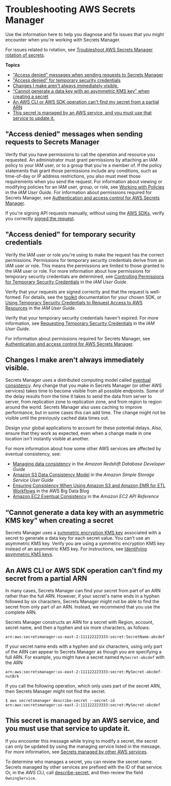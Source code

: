 # Troubleshooting AWS Secrets Manager<a name="troubleshoot"></a>

Use the information here to help you diagnose and fix issues that you might encounter when you're working with Secrets Manager\.

For issues related to rotation, see [Troubleshoot AWS Secrets Manager rotation of secrets](troubleshoot_rotation.md)\.

**Topics**
+ ["Access denied" messages when sending requests to Secrets Manager](#troubleshoot_general_access-denied-service)
+ ["Access denied" for temporary security credentials](#troubleshoot_general_access-denied-temp-creds)
+ [Changes I make aren't always immediately visible\.](#troubleshoot_general_eventual-consistency)
+ [“Cannot generate a data key with an asymmetric KMS key” when creating a secret](#asymmetrical-key)
+ [An AWS CLI or AWS SDK operation can't find my secret from a partial ARN](#ARN_secretnamehyphen)
+ [This secret is managed by an AWS service, and you must use that service to update it\.](#troubleshoot-service-linked-secrets)

## "Access denied" messages when sending requests to Secrets Manager<a name="troubleshoot_general_access-denied-service"></a>

Verify that you have permissions to call the operation and resource you requested\. An administrator must grant permissions by attaching an IAM policy to your IAM user, or to a group that you're a member of\. If the policy statements that grant those permissions include any conditions, such as time\-of\-day or IP address restrictions, you also must meet those requirements when you send the request\. For information about viewing or modifying policies for an IAM user, group, or role, see [Working with Policies](https://docs.aws.amazon.com/IAM/latest/UserGuide/access_policies_manage.html) in the *IAM User Guide*\. For information about permissions required for Secrets Manager, see [Authentication and access control for AWS Secrets Manager](auth-and-access.md)\.

If you're signing API requests manually, without using the [AWS SDKs](http://aws.amazon.com/tools/), verify you correctly [signed the request](https://docs.aws.amazon.com/general/latest/gr/signing_aws_api_requests.html)\.

## "Access denied" for temporary security credentials<a name="troubleshoot_general_access-denied-temp-creds"></a>

Verify the IAM user or role you're using to make the request has the correct permissions\. Permissions for temporary security credentials derive from an IAM user or role\. This means the permissions are limited to those granted to the IAM user or role\. For more information about how permissions for temporary security credentials are determined, see [Controlling Permissions for Temporary Security Credentials](https://docs.aws.amazon.com/IAM/latest/UserGuide/id_credentials_temp_control-access.html) in the *IAM User Guide*\.

Verify that your requests are signed correctly and that the request is well\-formed\. For details, see the [toolkit](http://aws.amazon.com/tools/) documentation for your chosen SDK, or [Using Temporary Security Credentials to Request Access to AWS Resources](https://docs.aws.amazon.com/IAM/latest/UserGuide/id_credentials_temp_use-resources.html) in the *IAM User Guide*\.

Verify that your temporary security credentials haven't expired\. For more information, see [Requesting Temporary Security Credentials](https://docs.aws.amazon.com/IAM/latest/UserGuide/id_credentials_temp_request.html) in the *IAM User Guide*\. 

For information about permissions required for Secrets Manager, see [Authentication and access control for AWS Secrets Manager](auth-and-access.md)\.

## Changes I make aren't always immediately visible\.<a name="troubleshoot_general_eventual-consistency"></a>

Secrets Manager uses a distributed computing model called [eventual consistency](https://wikipedia.org/wiki/Eventual_consistency)\. Any change that you make in Secrets Manager \(or other AWS services\) takes time to become visible from all possible endpoints\. Some of the delay results from the time it takes to send the data from server to server, from replication zone to replication zone, and from region to region around the world\. Secrets Manager also uses caching to improve performance, but in some cases this can add time\. The change might not be visible until the previously cached data times out\.

Design your global applications to account for these potential delays\. Also, ensure that they work as expected, even when a change made in one location isn't instantly visible at another\.

For more information about how some other AWS services are affected by eventual consistency, see:
+ [Managing data consistency](https://docs.aws.amazon.com/redshift/latest/dg/managing-data-consistency.html) in the *Amazon Redshift Database Developer Guide*
+ [Amazon S3 Data Consistency Model](https://docs.aws.amazon.com/AmazonS3/latest/dev/Introduction.html#ConsistencyModel) in the *Amazon Simple Storage Service User Guide*
+ [Ensuring Consistency When Using Amazon S3 and Amazon EMR for ETL Workflows](http://aws.amazon.com/blogs/big-data/ensuring-consistency-when-using-amazon-s3-and-amazon-elastic-mapreduce-for-etl-workflows/) in the AWS Big Data Blog
+ [Amazon EC2 Eventual Consistency](https://docs.aws.amazon.com/AWSEC2/latest/APIReference/query-api-troubleshooting.html#eventual-consistency) in the *Amazon EC2 API Reference*

## “Cannot generate a data key with an asymmetric KMS key” when creating a secret<a name="asymmetrical-key"></a>

Secrets Manager uses a [symmetric encryption KMS key](https://docs.aws.amazon.com/kms/latest/developerguide/concepts.html#symmetric-cmks) associated with a secret to generate a data key for each secret value\. You can't use an asymmetric KMS key\. Verify you are using a symmetric encryption KMS key instead of an asymmetric KMS key\. For instructions, see [Identifying asymmetric KMS keys](https://docs.aws.amazon.com/kms/latest/developerguide/find-symm-asymm.html)\.

## An AWS CLI or AWS SDK operation can't find my secret from a partial ARN<a name="ARN_secretnamehyphen"></a>

In many cases, Secrets Manager can find your secret from part of an ARN rather than the full ARN\. However, if your secret's name ends in a hyphen followed by six characters, Secrets Manager might not be able to find the secret from only part of an ARN\. Instead, we recommend that you use the complete ARN\.

Secrets Manager constructs an ARN for a secret with Region, account, secret name, and then a hyphen and six more characters, as follows:

```
arn:aws:secretsmanager:us-east-2:111122223333:secret:SecretName-abcdef
```

If your secret name ends with a hyphen and six characters, using only part of the ARN can appear to Secrets Manager as though you are specifying a full ARN\. For example, you might have a secret named `MySecret-abcdef` with the ARN

`arn:aws:secretsmanager:us-east-2:111122223333:secret:MySecret-abcdef-nutBrk`

If you call the following operation, which only uses part of the secret ARN, then Secrets Manager might not find the secret\. 

```
$ aws secretsmanager describe-secret --secret-id arn:aws:secretsmanager:us-east-2:111122223333:secret:MySecret-abcdef
```

## This secret is managed by an AWS service, and you must use that service to update it\.<a name="troubleshoot-service-linked-secrets"></a>

If you encounter this message while trying to modify a secret, the secret can only be updated by using the managing service listed in the message\. For more information, see [Secrets managed by other AWS services](service-linked-secrets.md)\.

To determine who manages a secret, you can review the secret name\. Secrets managed by other services are prefixed with the ID of that service\. Or, in the AWS CLI, call [describe\-secret](https://docs.aws.amazon.com/cli/latest/reference/secretsmanager/describe-secret.html), and then review the field `OwningService`\. 